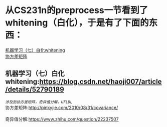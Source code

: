 # 从CS231n的preprocess一节看到了whitening（白化），于是有了下面的东西：
[机器学习（七）白化whitening](https://blog.csdn.net/haoji007/article/details/52790189 "源码实现涉及到协方差矩阵，奇异值分解，UFLDL")<br>
[协方差矩阵](http://pinkyjie.com/2010/08/31/covariance/ "另：这个网站平台也挺好的")<br>


机器学习（七）白化whitening:https://blog.csdn.net/haoji007/article/details/52790189<br>
--
*`涉及到协方差矩阵，奇异值分解，UFLDL`*<br>
协方差矩阵:http://pinkyjie.com/2010/08/31/covariance/<br>
<br>
奇异值分解:https://www.zhihu.com/question/22237507<br>
<br>
